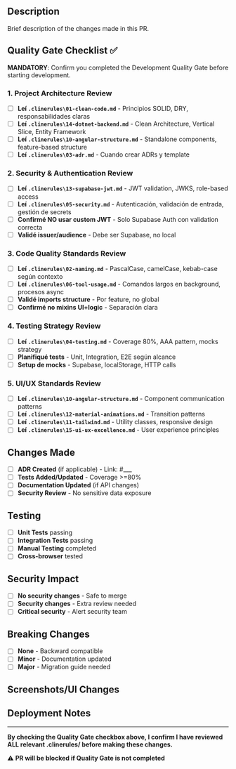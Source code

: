 ## Description
Brief description of the changes made in this PR.

## Quality Gate Checklist ✅

**MANDATORY**: Confirm you completed the Development Quality Gate before starting development.

### **1. Project Architecture Review**
- [ ] **Leí `.clinerules\01-clean-code.md`** - Principios SOLID, DRY, responsabilidades claras
- [ ] **Leí `.clinerules\14-dotnet-backend.md`** - Clean Architecture, Vertical Slice, Entity Framework
- [ ] **Leí `.clinerules\10-angular-structure.md`** - Standalone components, feature-based structure
- [ ] **Leí `.clinerules\03-adr.md`** - Cuando crear ADRs y template

### **2. Security & Authentication Review**
- [ ] **Leí `.clinerules\13-supabase-jwt.md`** - JWT validation, JWKS, role-based access
- [ ] **Leí `.clinerules\05-security.md`** - Autenticación, validación de entrada, gestión de secrets
- [ ] **Confirmé NO usar custom JWT** - Solo Supabase Auth con validation correcta
- [ ] **Validé issuer/audience** - Debe ser Supabase, no local

### **3. Code Quality Standards Review**
- [ ] **Leí `.clinerules\02-naming.md`** - PascalCase, camelCase, kebab-case según contexto
- [ ] **Leí `.clinerules\06-tool-usage.md`** - Comandos largos en background, procesos async
- [ ] **Validé imports structure** - Por feature, no global
- [ ] **Confirmé no mixins UI+logic** - Separación clara

### **4. Testing Strategy Review**
- [ ] **Leí `.clinerules\04-testing.md`** - Coverage 80%, AAA pattern, mocks strategy
- [ ] **Planifiqué tests** - Unit, Integration, E2E según alcance
- [ ] **Setup de mocks** - Supabase, localStorage, HTTP calls

### **5. UI/UX Standards Review**
- [ ] **Leí `.clinerules\10-angular-structure.md`** - Component communication patterns
- [ ] **Leí `.clinerules\12-material-animations.md`** - Transition patterns
- [ ] **Leí `.clinerules\11-tailwind.md`** - Utility classes, responsive design
- [ ] **Leí `.clinerules\15-ui-ux-excellence.md`** - User experience principles

## Changes Made
- [ ] **ADR Created** (if applicable) - Link: #___
- [ ] **Tests Added/Updated** - Coverage >=80%
- [ ] **Documentation Updated** (if API changes)
- [ ] **Security Review** - No sensitive data exposure

## Testing
- [ ] **Unit Tests** passing
- [ ] **Integration Tests** passing
- [ ] **Manual Testing** completed
- [ ] **Cross-browser** tested

## Security Impact
- [ ] **No security changes** - Safe to merge
- [ ] **Security changes** - Extra review needed
- [ ] **Critical security** - Alert security team

## Breaking Changes
- [ ] **None** - Backward compatible
- [ ] **Minor** - Documentation updated
- [ ] **Major** - Migration guide needed

## Screenshots/UI Changes
<!-- Add screenshots for UI changes -->

## Deployment Notes
<!-- Any special deployment considerations -->

---

**By checking the Quality Gate checkbox above, I confirm I have reviewed ALL relevant .clinerules/ before making these changes.**

⚠️ **PR will be blocked if Quality Gate is not completed**
